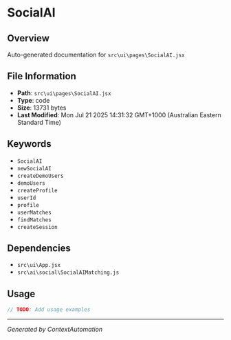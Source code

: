 # SocialAI

## Overview
Auto-generated documentation for `src\ui\pages\SocialAI.jsx`

## File Information
- **Path**: `src\ui\pages\SocialAI.jsx`
- **Type**: code
- **Size**: 13731 bytes
- **Last Modified**: Mon Jul 21 2025 14:31:32 GMT+1000 (Australian Eastern Standard Time)

## Keywords
- `SocialAI`
- `newSocialAI`
- `createDemoUsers`
- `demoUsers`
- `createProfile`
- `userId`
- `profile`
- `userMatches`
- `findMatches`
- `createSession`

## Dependencies
- `src\ui\App.jsx`
- `src\ai\social\SocialAIMatching.js`

## Usage
```javascript
// TODO: Add usage examples
```

---
*Generated by ContextAutomation*
